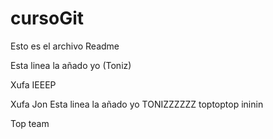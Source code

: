 # cursoGit
Esto es el archivo Readme


Esta linea la añado yo (Toniz)


Xufa
IEEEP

Xufa
Jon
Esta linea la añado yo
TONIZZZZZZ
toptoptop ininin

Top team

